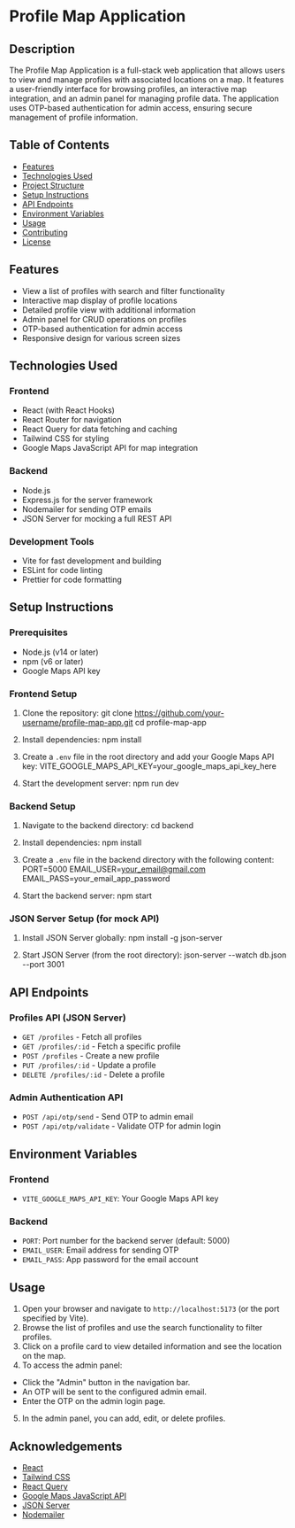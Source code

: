 # Profile Map Application

## Description
The Profile Map Application is a full-stack web application that allows users to view and manage profiles with associated locations on a map. It features a user-friendly interface for browsing profiles, an interactive map integration, and an admin panel for managing profile data. The application uses OTP-based authentication for admin access, ensuring secure management of profile information.

## Table of Contents
- [Features](#features)
- [Technologies Used](#technologies-used)
- [Project Structure](#project-structure)
- [Setup Instructions](#setup-instructions)
- [API Endpoints](#api-endpoints)
- [Environment Variables](#environment-variables)
- [Usage](#usage)
- [Contributing](#contributing)
- [License](#license)

## Features
- View a list of profiles with search and filter functionality
- Interactive map display of profile locations
- Detailed profile view with additional information
- Admin panel for CRUD operations on profiles
- OTP-based authentication for admin access
- Responsive design for various screen sizes

## Technologies Used

### Frontend
- React (with React Hooks)
- React Router for navigation
- React Query for data fetching and caching
- Tailwind CSS for styling
- Google Maps JavaScript API for map integration

### Backend
- Node.js
- Express.js for the server framework
- Nodemailer for sending OTP emails
- JSON Server for mocking a full REST API

### Development Tools
- Vite for fast development and building
- ESLint for code linting
- Prettier for code formatting


## Setup Instructions

### Prerequisites
- Node.js (v14 or later)
- npm (v6 or later)
- Google Maps API key

### Frontend Setup
1. Clone the repository:
git clone https://github.com/your-username/profile-map-app.git cd profile-map-app


2. Install dependencies:
npm install


3. Create a `.env` file in the root directory and add your Google Maps API key:
VITE_GOOGLE_MAPS_API_KEY=your_google_maps_api_key_here


4. Start the development server:
npm run dev


### Backend Setup
1. Navigate to the backend directory:
cd backend


2. Install dependencies:
npm install


3. Create a `.env` file in the backend directory with the following content:
PORT=5000 EMAIL_USER=your_email@gmail.com EMAIL_PASS=your_email_app_password


4. Start the backend server:
npm start


### JSON Server Setup (for mock API)
1. Install JSON Server globally:
npm install -g json-server


2. Start JSON Server (from the root directory):
json-server --watch db.json --port 3001


## API Endpoints

### Profiles API (JSON Server)
- `GET /profiles` - Fetch all profiles
- `GET /profiles/:id` - Fetch a specific profile
- `POST /profiles` - Create a new profile
- `PUT /profiles/:id` - Update a profile
- `DELETE /profiles/:id` - Delete a profile

### Admin Authentication API
- `POST /api/otp/send` - Send OTP to admin email
- `POST /api/otp/validate` - Validate OTP for admin login

## Environment Variables

### Frontend
- `VITE_GOOGLE_MAPS_API_KEY`: Your Google Maps API key

### Backend
- `PORT`: Port number for the backend server (default: 5000)
- `EMAIL_USER`: Email address for sending OTP
- `EMAIL_PASS`: App password for the email account

## Usage

1. Open your browser and navigate to `http://localhost:5173` (or the port specified by Vite).
2. Browse the list of profiles and use the search functionality to filter profiles.
3. Click on a profile card to view detailed information and see the location on the map.
4. To access the admin panel:
- Click the "Admin" button in the navigation bar.
- An OTP will be sent to the configured admin email.
- Enter the OTP on the admin login page.
5. In the admin panel, you can add, edit, or delete profiles.


## Acknowledgements
- [React](https://reactjs.org/)
- [Tailwind CSS](https://tailwindcss.com/)
- [React Query](https://react-query.tanstack.com/)
- [Google Maps JavaScript API](https://developers.google.com/maps/documentation/javascript)
- [JSON Server](https://github.com/typicode/json-server)
- [Nodemailer](https://nodemailer.com/)

